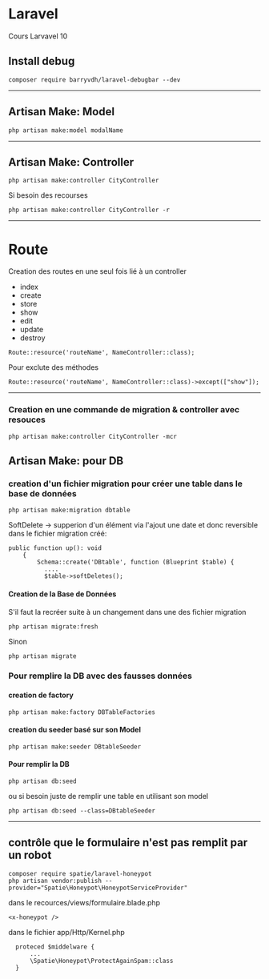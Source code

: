 # Laravel
Cours Larvavel 10


## Install debug
```
composer require barryvdh/laravel-debugbar --dev
```

--------------------------------------------------------------------------

## Artisan Make: Model

```
php artisan make:model modalName
```
--------------------------------------------------------------------------

## Artisan Make: Controller

```
php artisan make:controller CityController
```

Si besoin des recourses 

```
php artisan make:controller CityController -r
```
--------------------------------------------------------------------------

# Route

Creation des routes en une seul fois lié à un controller 

- index
- create
- store
- show
- edit
- update
- destroy

```
Route::resource('routeName', NameController::class);
```

Pour exclute des méthodes

```
Route::resource('routeName', NameController::class)->except(["show"]);
```

--------------------------------------------------------------------------

### Creation en une commande de migration & controller avec resouces

```
php artisan make:controller CityController -mcr
```

## Artisan Make: pour DB

### creation d'un fichier migration pour créer une table dans le base de données
```
php artisan make:migration dbtable
```
SoftDelete -> supperion d'un élément via l'ajout une date et donc reversible
dans le fichier migration créé:  

```
public function up(): void
    {
        Schema::create('DBtable', function (Blueprint $table) {
          ....
          $table->softDeletes();
```

#### Creation de la Base de Données

S'il faut la recréer suite à un changement dans une des fichier migration

```
php artisan migrate:fresh
```
Sinon 
```
php artisan migrate  
```
### Pour remplire la DB avec des fausses données

#### creation de factory
```
php artisan make:factory DBTableFactories
```

#### creation du seeder basé sur son Model
```
php artisan make:seeder DBtableSeeder 
```

#### Pour remplir la DB
```
php artisan db:seed
```
ou si besoin juste de remplir une table en utilisant son model
```
php artisan db:seed --class=DBtableSeeder
```
--------------------------------------------------------------------------

## contrôle que le formulaire n'est pas remplit par un robot
```
composer require spatie/laravel-honeypot
php artisan vendor:publish --provider="Spatie\Honeypot\HoneypotServiceProvider"
```

dans le recources/views/formulaire.blade.php
```
<x-honeypot />
```

dans le fichier app/Http/Kernel.php
```
  proteced $middelware {
      ...
      \Spatie\Honeypot\ProtectAgainSpam::class
  }
```



